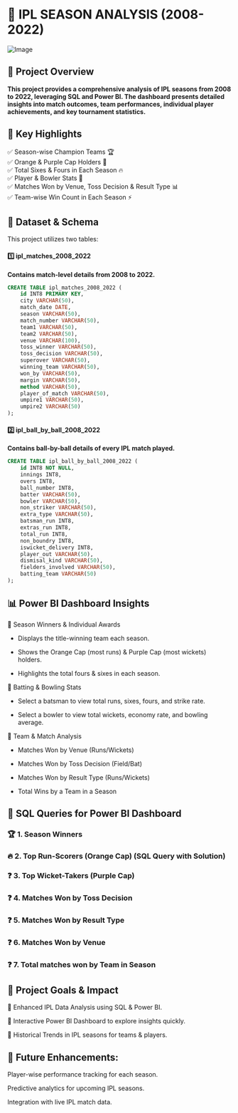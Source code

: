 # 🏏 IPL SEASON ANALYSIS (2008-2022)

![Image](https://github.com/user-attachments/assets/db5b41e5-9bf4-44ad-806e-164b8d5fd6d2)

## 📌 Project Overview

**This project provides a comprehensive analysis of IPL seasons from 2008 to 2022, leveraging SQL and Power BI. The dashboard presents detailed insights into match outcomes, team performances, individual player achievements, and key tournament statistics.**

## 🎯 Key Highlights

✅ Season-wise Champion Teams 🏆  
✅ Orange & Purple Cap Holders 🏅  
✅ Total Sixes & Fours in Each Season 🔥  
✅ Player & Bowler Stats 🎯  
✅ Matches Won by Venue, Toss Decision & Result Type 📊  
✅ Team-wise Win Count in Each Season ⚡ 

## 📂 Dataset & Schema

This project utilizes two tables:
#### 1️⃣ ipl_matches_2008_2022
**Contains match-level details from 2008 to 2022.**

```sql
CREATE TABLE ipl_matches_2008_2022 (
    id INT8 PRIMARY KEY,
    city VARCHAR(50),
    match_date DATE,
    season VARCHAR(50),
    match_number VARCHAR(50),
    team1 VARCHAR(50),
    team2 VARCHAR(50),
    venue VARCHAR(100),
    toss_winner VARCHAR(50),
    toss_decision VARCHAR(50),
    superover VARCHAR(50),
    winning_team VARCHAR(50),
    won_by VARCHAR(50),
    margin VARCHAR(50),
    method VARCHAR(50),
    player_of_match VARCHAR(50),
    umpire1 VARCHAR(50),
    umpire2 VARCHAR(50)
);
```



#### 2️⃣ ipl_ball_by_ball_2008_2022
**Contains ball-by-ball details of every IPL match played.**
```sql
CREATE TABLE ipl_ball_by_ball_2008_2022 (
    id INT8 NOT NULL,
    innings INT8,
    overs INT8,
    ball_number INT8,
    batter VARCHAR(50),
    bowler VARCHAR(50),
    non_striker VARCHAR(50),
    extra_type VARCHAR(50),
    batsman_run INT8,
    extras_run INT8,
    total_run INT8,
    non_boundry INT8,
    iswicket_delivery INT8,
    player_out VARCHAR(50),
    dismisal_kind VARCHAR(50),
    fielders_involved VARCHAR(50),
    batting_team VARCHAR(50)
);
```
## 📊 Power BI Dashboard Insights

🔹 Season Winners & Individual Awards

- Displays the title-winning team each season.

- Shows the Orange Cap (most runs) & Purple Cap (most wickets) holders.

- Highlights the total fours & sixes in each season.

🔹 Batting & Bowling Stats

- Select a batsman to view total runs, sixes, fours, and strike rate.

- Select a bowler to view total wickets, economy rate, and bowling average.

🔹 Team & Match Analysis

- Matches Won by Venue (Runs/Wickets)

- Matches Won by Toss Decision (Field/Bat)

- Matches Won by Result Type (Runs/Wickets)

- Total Wins by a Team in a Season

## 📌 SQL Queries for Power BI Dashboard

### 🏆 1. Season Winners

### 🔥 2. Top Run-Scorers (Orange Cap) (SQL Query with Solution)

### ❓ 3. Top Wicket-Takers (Purple Cap)

### ❓ 4. Matches Won by Toss Decision

### ❓ 5. Matches Won by Result Type

### ❓ 6. Matches Won by Venue

### ❓ 7. Total matches won by Team in Season 

## 🚀 Project Goals & Impact

📌 Enhanced IPL Data Analysis using SQL & Power BI.

📌 Interactive Power BI Dashboard to explore insights quickly.

📌 Historical Trends in IPL seasons for teams & players.

## 🎯 Future Enhancements:

Player-wise performance tracking for each season.

Predictive analytics for upcoming IPL seasons.

Integration with live IPL match data.





















